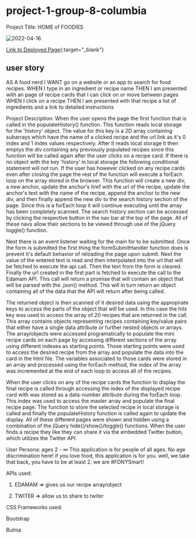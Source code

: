 # project-1-group-8-columbia

Project Title:
HOME of FOODIES


![2022-04-16](https://user-images.githubusercontent.com/74988217/163678184-765b0a1b-370a-4f73-b823-d0e64185d4a6.png)


[Link to Deployed Page](https://jpmare29.github.io/project-1-group-8-columbia/){:target="_blank"}

## user story

AS A food nerd
I WANT go on a website or an app to search for food recipes.
WHEN I type in an ingredient or recipe name
THEN I am presented with an page of recipe cards that I can click on 
or move between pages
WHEN I click on a recipe
THEN I am presented with that recipe a list of ingredients
and a link to detailed instructions

Project Description:
When the user opens the page the first function that is called in the 
populateHistory() function. This function reads local storage for the 'history'
object. The value for this key is a 2D array containing subarrays which have the
name of a clicked recipe and the url link as it's 0 index and
1 index values respectively. After it reads local storage it then emptys the div
containing any previously populated recipes since this function will be called
again after the user clicks on a recipe card.
If there is no object with the key 'history' in local storage the following
conditional statement will not run. If the user has however clicked
on any recipe cards even after closing the page the rest of the function
will execute a forEach loop on the array stored in the browser.
This function will create a new div, a new anchor, update the anchor's href with the url
of the recipe, update the anchor's text with the name of the recipe,
append the anchor to the new div, and then finally append the new div to the
search history section of the page. Since this is a forEach loop it will continue
executing until the array has been completely scanned. The search history section
can be accessed by clicking the respective button in the nav bar at the top
of the page. All of these navs allow their sections to be viewed through use
of the jQuery toggle() function.

Next there is an event listener waiting for the main for to be submitted.
Once the form is submitted the first thing the formSubmitHandler function
does is prevent it's default behavior of reloading the page upon submit.
Next the value of the entered text is read and then interpolated into the 
url that will be fetched to execute the api call. Then the text from the form 
is cleared. Finally the url created in the first part is fetched to execute the 
call to the Edamam API. This call will return a promise that will contain an object
that will be parsed with the .json() method. This will in turn return an object
containing all of the data that the API will return after being called.

The returned object is then scanned of it desired data using the appropirate keys
to access the parts of the object that will be used. In this case the hits key 
was used to access the array of 20 recipes that are returned in the call.
This array contains objects representing recipes containing key/value pairs
that either have a single data attribute or further nested objects or arrays.
The array/objects were accessed programatically to populate the mini recipe cards
on each page by accessing different sections of the array using different indexes
as starting points. Those starting points were used to access the desired recipe
from the array and populate the data into the card in the html file.
The variables associated to those cards were stored in an array and processed
using the forEach method, the index of the array was incremented at the end
of each loop to access all of the recipes.

When the user clicks on any of the recipe cards the function to display
the final recipe is called through accessing the index
of the displayed recipe card with was stored as a data-number attribute
during the forEach loop. This index was used to access the master array
and populate the final recipe page. The function to store the selected recipe
in local storage is called and finally the populateHistory function 
is called again to update the display. All of these different pages
were shown and hidden using a combination of the jQuery hide()/show()/toggle()
functions. When the user finds a recipe they like they can share it via the embedded
Twitter button, which utilizes the Twitter API.

User Persona:
ages 2 - ∞
This application is for people of all ages.
No age discrimination here! if you love food, this application is for you.
well, we take that back, you have to be at least 2. we are #FDNYSmart!

APIs used:

1. EDAMAM => gives us our recipe array/object

2. TWITER => allow us to share to twiter

CSS Frameworks used:

Bootstrap

Bulma
